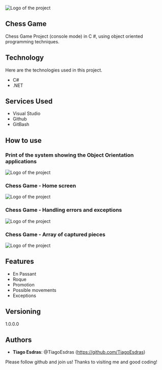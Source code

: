 ![Logo of the project](https://tiagoesdras.com.br/wp-content/uploads/2020/08/logo-1.png)
 
## Chess Game
 
Chess Game Project (console mode) in C #, using object oriented programming techniques.
 
 
## Technology 
 
Here are the technologies used in this project.
 
* C#
* .NET 
 
## Services Used
 
* Visual Studio 
* Github
* GitBash 

 
## How to use
 
### Print of the system showing the Object Orientation applications
![Logo of the project](https://tiagoesdras.com.br/wp-content/uploads/2020/08/print05.jpg)

### Chess Game - Home screen 
![Logo of the project](https://tiagoesdras.com.br/wp-content/uploads/2020/08/print04.jpg)

### Chess Game - Handling errors and exceptions
![Logo of the project](https://tiagoesdras.com.br/wp-content/uploads/2020/08/print01.jpg)

### Chess Game - Array of captured pieces
![Logo of the project](https://tiagoesdras.com.br/wp-content/uploads/2020/08/print02.jpg)
 
 
## Features
 
  - En Passant
  - Roque
  - Promotion
  - Possible movements
  - Exceptions

 
## Versioning
 
1.0.0.0
 
 
## Authors
 
* **Tiago Esdras**: @TiagoEsdras (https://github.com/TiagoEsdras)
 
 
Please follow github and join us!
Thanks to visiting me and good coding!
